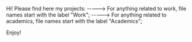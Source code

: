 Hi! Please find here my projects:
-----> For anything related to work, file names start with the label "Work";
-----> For anything related to academics, file names start with the label "Academics";

Enjoy!
